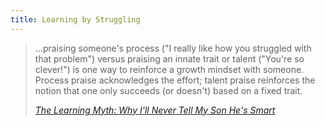 ```yaml
---
title: Learning by Struggling
---
```

<blockquote>
  <p>…praising someone's process ("I really like how you struggled with that problem") versus praising an innate trait or talent ("You're so clever!") is one way to reinforce a growth ­mindset with someone. Process­ praise acknowledges the effort; talent­ praise reinforces the notion that one only succeeds (or doesn't) based on a fixed trait.</p>
  <footer>
    <cite title="Huffington Post"><a href="http://www.huffingtonpost.com/salman-khan/the-learning-myth-why-ill_b_5691681.html">The Learning Myth: Why I'll Never Tell My Son He's Smart</a></cite>
  </footer>
</blockquote>
